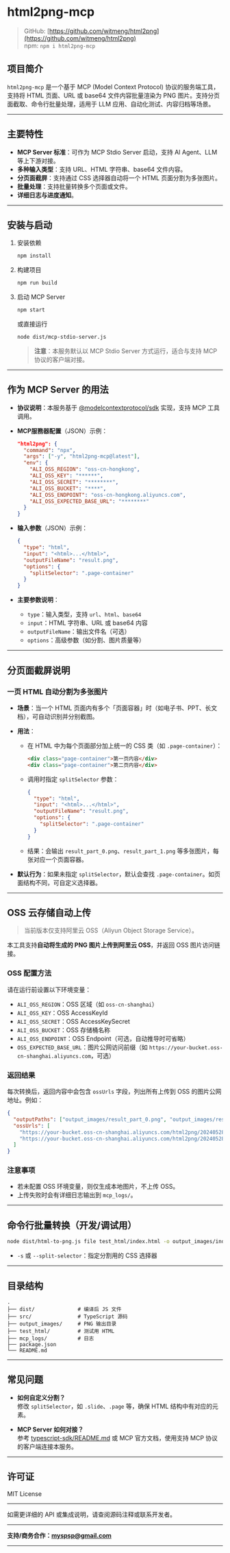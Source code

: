 # html2png-mcp

> GitHub: [https://github.com/witmeng/html2png](https://github.com/witmeng/html2png)  
> npm: `npm i html2png-mcp`

## 项目简介

`html2png-mcp` 是一个基于 MCP (Model Context Protocol) 协议的服务端工具，支持将 HTML 页面、URL 或 base64 文件内容批量渲染为 PNG 图片。支持分页面截取、命令行批量处理，适用于 LLM 应用、自动化测试、内容归档等场景。

---

## 主要特性

- **MCP Server 标准**：可作为 MCP Stdio Server 启动，支持 AI Agent、LLM 等上下游对接。
- **多种输入类型**：支持 URL、HTML 字符串、base64 文件内容。
- **分页面截屏**：支持通过 CSS 选择器自动将一个 HTML 页面分割为多张图片。
- **批量处理**：支持批量转换多个页面或文件。
- **详细日志与进度通知**。

---

## 安装与启动

1. 安装依赖

   ```bash
   npm install
   ```

2. 构建项目

   ```bash
   npm run build
   ```

3. 启动 MCP Server

   ```bash
   npm start
   ```
   或直接运行
   ```bash
   node dist/mcp-stdio-server.js
   ```

   > **注意**：本服务默认以 MCP Stdio Server 方式运行，适合与支持 MCP 协议的客户端对接。

---

## 作为 MCP Server 的用法

- **协议说明**：本服务基于 [@modelcontextprotocol/sdk](https://www.npmjs.com/package/@modelcontextprotocol/sdk) 实现，支持 MCP 工具调用。
- **MCP服務器配置**（JSON）示例：
    ```json
    "html2png": {
      "command": "npx",
      "args": ["-y", "html2png-mcp@latest"],
      "env": {
        "ALI_OSS_REGION": "oss-cn-hongkong",
        "ALI_OSS_KEY": "******",
        "ALI_OSS_SECRET": "********",
        "ALI_OSS_BUCKET": "****",
        "ALI_OSS_ENDPOINT": "oss-cn-hongkong.aliyuncs.com",
        "ALI_OSS_EXPECTED_BASE_URL": "********"
      }
    }   
    ```
- **输入参数**（JSON）示例：

  ```json
  {
    "type": "html",
    "input": "<html>...</html>",
    "outputFileName": "result.png",
    "options": {
      "splitSelector": ".page-container"
    }
  }
  ```

- **主要参数说明**：
  - `type`：输入类型，支持 `url`、`html`、`base64`
  - `input`：HTML 字符串、URL 或 base64 内容
  - `outputFileName`：输出文件名（可选）
  - `options`：高级参数（如分割、图片质量等）

---

## 分页面截屏说明

### 一页 HTML 自动分割为多张图片

- **场景**：当一个 HTML 页面内有多个「页面容器」时（如电子书、PPT、长文档），可自动识别并分别截图。
- **用法**：
  - 在 HTML 中为每个页面部分加上统一的 CSS 类（如 `.page-container`）：
    ```html
    <div class="page-container">第一页内容</div>
    <div class="page-container">第二页内容</div>
    ```
  - 调用时指定 `splitSelector` 参数：
    ```json
    {
      "type": "html",
      "input": "<html>...</html>",
      "outputFileName": "result.png",
      "options": {
        "splitSelector": ".page-container"
      }
    }
    ```
  - 结果：会输出 `result_part_0.png`、`result_part_1.png` 等多张图片，每张对应一个页面容器。

- **默认行为**：如果未指定 `splitSelector`，默认会查找 `.page-container`。如页面结构不同，可自定义选择器。

---

## OSS 云存储自动上传

> 当前版本仅支持阿里云 OSS（Aliyun Object Storage Service）。

本工具支持**自动将生成的 PNG 图片上传到阿里云 OSS**，并返回 OSS 图片访问链接。

### OSS 配置方法

请在运行前设置以下环境变量：

- `ALI_OSS_REGION`：OSS 区域（如 `oss-cn-shanghai`）
- `ALI_OSS_KEY`：OSS AccessKeyId
- `ALI_OSS_SECRET`：OSS AccessKeySecret
- `ALI_OSS_BUCKET`：OSS 存储桶名称
- `ALI_OSS_ENDPOINT`：OSS Endpoint（可选，自动推导时可省略）
- `OSS_EXPECTED_BASE_URL`：图片公网访问前缀（如 `https://your-bucket.oss-cn-shanghai.aliyuncs.com`，可选）

### 返回结果

每次转换后，返回内容中会包含 `ossUrls` 字段，列出所有上传到 OSS 的图片公网地址。例如：

```json
{
  "outputPaths": ["output_images/result_part_0.png", "output_images/result_part_1.png"],
  "ossUrls": [
    "https://your-bucket.oss-cn-shanghai.aliyuncs.com/html2png/20240528/result_part_0.png",
    "https://your-bucket.oss-cn-shanghai.aliyuncs.com/html2png/20240528/result_part_1.png"
  ]
}
```

### 注意事项

- 若未配置 OSS 环境变量，则仅生成本地图片，不上传 OSS。
- 上传失败时会有详细日志输出到 `mcp_logs/`。

---

## 命令行批量转换（开发/调试用）

```bash
node dist/html-to-png.js file test_html/index.html -o output_images/index.png -s .page-container
```

- `-s` 或 `--split-selector`：指定分割用的 CSS 选择器

---

## 目录结构

```
.
├── dist/              # 编译后 JS 文件
├── src/               # TypeScript 源码
├── output_images/     # PNG 输出目录
├── test_html/         # 测试用 HTML
├── mcp_logs/          # 日志
├── package.json
└── README.md
```

---

## 常见问题

- **如何自定义分割？**  
  修改 `splitSelector`，如 `.slide`、`.page` 等，确保 HTML 结构中有对应的元素。

- **MCP Server 如何对接？**  
  参考 [typescript-sdk/README.md](./typescript-sdk/README.md) 或 MCP 官方文档，使用支持 MCP 协议的客户端连接本服务。

---

## 许可证

MIT License

---

如需更详细的 API 或集成说明，请查阅源码注释或联系开发者。

---

**支持/商务合作：myspsp@gmail.com**

---
